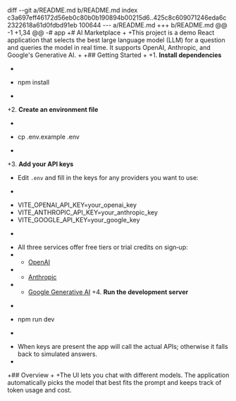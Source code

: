 diff --git a/README.md b/README.md
index c3a697eff46172d56eb0c80b0b190894b00215d6..425c8c609071246eda6c2322618a61d0fdbd91eb 100644
--- a/README.md
+++ b/README.md
@@ -1 +1,34 @@
-# app
+# AI Marketplace
+
+This project is a demo React application that selects the best large language model (LLM) for a question and queries the model in real time. It supports OpenAI, Anthropic, and Google's Generative AI.
+
+## Getting Started
+
+1. **Install dependencies**
+   ```sh
+   npm install
+   ```
+2. **Create an environment file**
+   ```sh
+   cp .env.example .env
+   ```
+3. **Add your API keys**
+   Edit `.env` and fill in the keys for any providers you want to use:
+   ```sh
+   VITE_OPENAI_API_KEY=your_openai_key
+   VITE_ANTHROPIC_API_KEY=your_anthropic_key
+   VITE_GOOGLE_API_KEY=your_google_key
+   ```
+   All three services offer free tiers or trial credits on sign‑up:
+   - [OpenAI](https://platform.openai.com/)
+   - [Anthropic](https://console.anthropic.com/)
+   - [Google Generative AI](https://makersuite.google.com/)
+4. **Run the development server**
+   ```sh
+   npm run dev
+   ```
+   When keys are present the app will call the actual APIs; otherwise it falls back to simulated answers.
+
+## Overview
+
+The UI lets you chat with different models. The application automatically picks the model that best fits the prompt and keeps track of token usage and cost.
